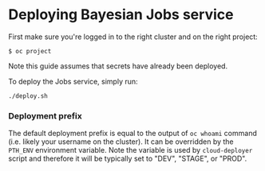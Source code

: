 # Deploying Bayesian Jobs service

First make sure you're logged in to the right cluster and on the right project:

```
$ oc project
```

Note this guide assumes that secrets have already been deployed.

To deploy the Jobs service, simply run:

```
./deploy.sh
```

### Deployment prefix
The default deployment prefix is equal to the output of `oc whoami` command (i.e. likely your username on the cluster).
It can be overridden by the `PTH_ENV` environment variable.
Note the variable is used by `cloud-deployer` script and therefore it will be typically set to "DEV", "STAGE", or "PROD".

